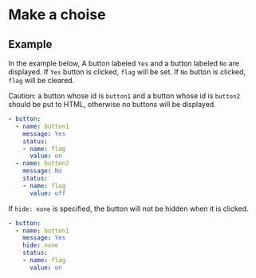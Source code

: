 Make a choise
================================================================================

Example
--------------------------------------------------------------------------------

In the example below,
A button labeled `Yes` and a button labeled `No` are displayed.
If `Yes` button is clicked, `flag` will be set.
If `No` button is clicked, `flag` will be cleared.

Caution: a button whose id is `button1` and
a button whose id is `button2` should be put to HTML,
otherwise no buttons will be displayed.

```yaml
- button:
  - name: button1
    message: Yes
    status:
    - name: flag
      value: on
  - name: button2
    message: No
    status:
    - name: flag
      value: off
```

If `hide: none` is specified, the button will not be hidden when it is clicked.

```yaml
- button:
  - name: button1
    message: Yes
    hide: none
    status:
    - name: flag
      value: on
```
